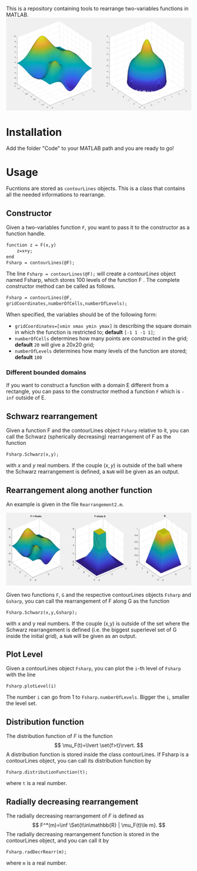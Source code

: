 This is a repository containing tools to rearrange two-variables functions in MATLAB. 
![Schwarz](Schwarz.png)
# Installation
Add the folder "Code" to your MATLAB path and you are ready to go!

# Usage
Fucntions are stored as `contourLines` objects. This is a class that contains all the needed informations to rearrange.
## Constructor
Given a two-variables function `F`, you want to pass it to the constructor as a function handle.
``` 
function z = F(x,y)
	z=x+y;
end
Fsharp = contourLines(@F);
```
The line `Fsharp = contourLines(@F);` will create a *contourLines* object named Fsharp, which stores 100 levels of the function F .  The complete constructor method can be called as follows.
```
Fsharp = contourLines(@F, gridCoordinates,numberOfCells,numberOfLevels);
```
When specified, the variables should be of the following form:
- `gridCoordinates=[xmin xmax ymin ymax]` is describing the square domain in which the function is restricted to; **default** `[-1 1 -1 1]`; 
- `numberOfCells` determines how many points are constructed in the grid; **default** `20` will give a 20x20 grid;
- `numberOfLevels` determines how many levels of the function are stored; **default** `100`
### Different bounded domains
If you want to construct a function with a domain E different from a rectangle, you can pass to the constructor method a function `F` which is `-inf` outside of E.
## Schwarz rearrangement
Given a function F and the contourLines object `Fsharp` relative to it, you can call the Schwarz (spherically decreasing) rearrangement of F as the function
```
Fsharp.Schwarz(x,y);
```
with $x$ and $y$ real numbers. If the couple $(x,y)$ is outside of the ball where the Schwarz rearrangement is defined, a `NaN` will be given as an output.
## Rearrangement along another function
An example is given in the file `Rearrangement2.m`.

![SquaredRearrangement](SquaredRearrangement.png)


Given two functions `F`, `G` and the respective contourLines objects `Fsharp` and `Gsharp`,  you can call the rearrangement of F along G as the function
```
Fsharp.Schwarz(x,y,Gsharp);
```
with x and y real numbers. If the couple (x,y) is outside of the set where the Schwarz rearrangement is defined (i.e. the biggest superlevel set of G inside the initial grid), a `NaN` will be given as an output.
## Plot Level
Given a contourLines object `Fsharp`, you can plot the `i`-th level of `Fsharp` with the line
```
Fsharp.plotLevel(i)
```
The number `i` can go from 1 to `Fsharp.numberOfLevels`. Bigger the `i`, smaller the level set.
## Distribution function
 The distribution function of $F$ is the function
$$
\mu_F(t)=\lvert \set{f>t}\rvert. 
$$
A distribution function is stored inside the class contourLines. If Fsharp is a contourLines object, you can call its distribution function by
```
Fsharp.distributionFunction(t);
```
where `t` is a real number.
## Radially decreasing rearrangement
The radially decreasing rearrangement of $F$ is defined as
$$
	F^*(m)=\inf \Set{t\in\mathbb{R} | \mu_F(t)\le m}.
$$
The radially decreasing rearrangement function is stored in the contourLines object, and you can call it by
```
Fsharp.radDecrRearr(m);
```
where `m` is a real number.